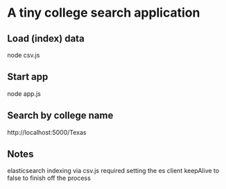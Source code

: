# A tiny college search application

## Load (index) data

  node csv.js

## Start app

  node app.js

## Search by college name

  http://localhost:5000/Texas

## Notes

elasticsearch indexing via csv.js required setting the es client keepAlive
to false to finish off the process

